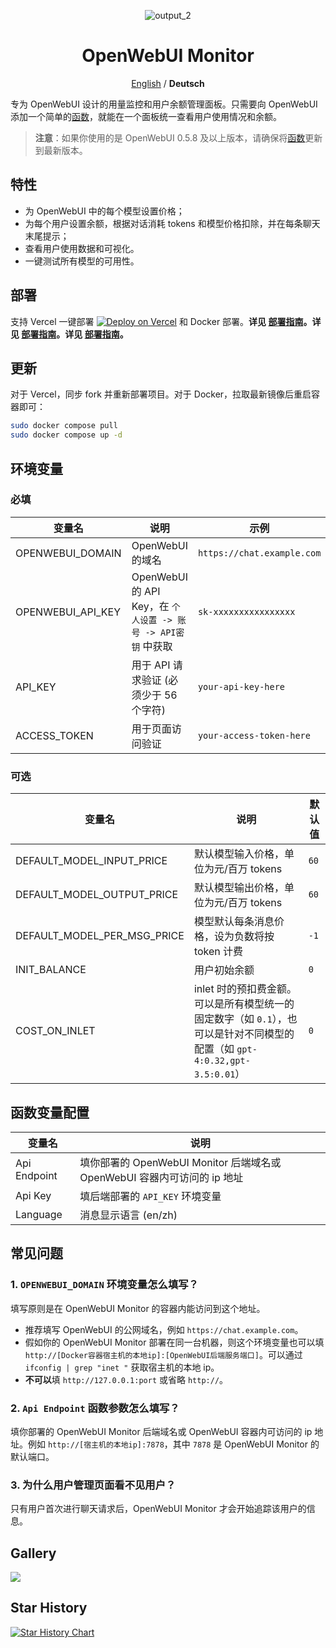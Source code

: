 <div align="center">

![output_2](https://github.com/user-attachments/assets/b1716788-93c5-49d5-abb1-b0ef3a29356d)

# OpenWebUI Monitor

[English](../../../README.md) / **Deutsch**

</div>

专为 OpenWebUI 设计的用量监控和用户余额管理面板。只需要向 OpenWebUI 添加一个简单的[函数](https://github.com/VariantConst/OpenWebUI-Monitor/blob/main/resources/functions/openwebui_monitor.py)，就能在一个面板统一查看用户使用情况和余额。

> **注意**：如果你使用的是 OpenWebUI 0.5.8 及以上版本，请确保将[函数](https://github.com/VariantConst/OpenWebUI-Monitor/blob/main/resources/functions/openwebui_monitor.py)更新到最新版本。

## 特性

- 为 OpenWebUI 中的每个模型设置价格；
- 为每个用户设置余额，根据对话消耗 tokens 和模型价格扣除，并在每条聊天末尾提示；
- 查看用户使用数据和可视化。
- 一键测试所有模型的可用性。

## 部署

支持 Vercel 一键部署 [![Deploy on Vercel](https://vercel.com/button)](https://vercel.com/new/clone?repository-url=https%3A%2F%2Fgithub.com%2FVariantConst%2FOpenWebUI-Monitor&project-name=openwebui-monitor&repository-name=openwebui-monitor&env=OPENWEBUI_DOMAIN,OPENWEBUI_API_KEY,ACCESS_TOKEN,API_KEY) 和 Docker 部署。**详见 [部署指南](https://github.com/VariantConst/OpenWebUI-Monitor/blob/main/resources/tutorials/zh-cn/deployment_guide_zh.md)。详见 [部署指南](https://github.com/VariantConst/OpenWebUI-Monitor/blob/main/resources/tutorials/zh-cn/deployment_guide_zh.md)。详见 [部署指南](https://github.com/VariantConst/OpenWebUI-Monitor/blob/main/resources/tutorials/zh-cn/deployment_guide_zh.md)。**

## 更新

对于 Vercel，同步 fork 并重新部署项目。对于 Docker，拉取最新镜像后重启容器即可：

```bash
sudo docker compose pull
sudo docker compose up -d
```

## 环境变量

### 必填

| 变量名            | 说明                                                          | 示例                       |
| ----------------- | ------------------------------------------------------------- | -------------------------- |
| OPENWEBUI_DOMAIN  | OpenWebUI 的域名                                              | `https://chat.example.com` |
| OPENWEBUI_API_KEY | OpenWebUI 的 API Key，在 `个人设置 -> 账号 -> API密钥` 中获取 | `sk-xxxxxxxxxxxxxxxx`      |
| API_KEY           | 用于 API 请求验证 (必须少于 56 个字符)                        | `your-api-key-here`        |
| ACCESS_TOKEN      | 用于页面访问验证                                              | `your-access-token-here`   |

### 可选

| 变量名                      | 说明                                                                                                                       | 默认值 |
| --------------------------- | -------------------------------------------------------------------------------------------------------------------------- | ------ |
| DEFAULT_MODEL_INPUT_PRICE   | 默认模型输入价格，单位为元/百万 tokens                                                                                     | `60`   |
| DEFAULT_MODEL_OUTPUT_PRICE  | 默认模型输出价格，单位为元/百万 tokens                                                                                     | `60`   |
| DEFAULT_MODEL_PER_MSG_PRICE | 模型默认每条消息价格，设为负数将按 token 计费                                                                              | `-1`   |
| INIT_BALANCE                | 用户初始余额                                                                                                               | `0`    |
| COST_ON_INLET               | inlet 时的预扣费金额。可以是所有模型统一的固定数字（如 `0.1`），也可以是针对不同模型的配置（如 `gpt-4:0.32,gpt-3.5:0.01`） | `0`    |

## 函数变量配置

| 变量名       | 说明                                                                     |
| ------------ | ------------------------------------------------------------------------ |
| Api Endpoint | 填你部署的 OpenWebUI Monitor 后端域名或 OpenWebUI 容器内可访问的 ip 地址 |
| Api Key      | 填后端部署的 `API_KEY` 环境变量                                          |
| Language     | 消息显示语言 (en/zh)                                                     |

## 常见问题

### 1. `OPENWEBUI_DOMAIN` 环境变量怎么填写？

填写原则是在 OpenWebUI Monitor 的容器内能访问到这个地址。

- 推荐填写 OpenWebUI 的公网域名，例如 `https://chat.example.com`。
- 假如你的 OpenWebUI Monitor 部署在同一台机器，则这个环境变量也可以填 `http://[Docker容器宿主机的本地ip]:[OpenWebUI后端服务端口]`。可以通过 `ifconfig | grep "inet "` 获取宿主机的本地 ip。
- **不可以**填 `http://127.0.0.1:port` 或省略 `http://`。

### 2. `Api Endpoint` 函数参数怎么填写？

填你部署的 OpenWebUI Monitor 后端域名或 OpenWebUI 容器内可访问的 ip 地址。例如 `http://[宿主机的本地ip]:7878`，其中 `7878` 是 OpenWebUI Monitor 的默认端口。

### 3. 为什么用户管理页面看不见用户？

只有用户首次进行聊天请求后，OpenWebUI Monitor 才会开始追踪该用户的信息。

<h2>Gallery</h2>

![](https://github.com/user-attachments/assets/2777c1fc-a8c6-4397-9665-a6a559d4bab1)

## Star History

[![Star History Chart](https://api.star-history.com/svg?repos=VariantConst/OpenWebUI-Monitor&type=Date)](https://star-history.com/#VariantConst/OpenWebUI-Monitor&Date)
